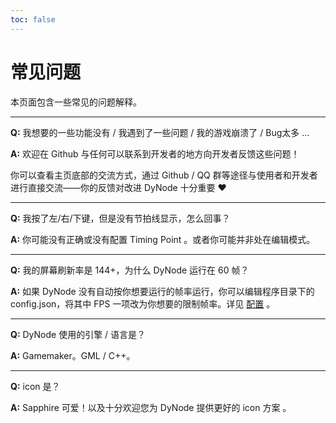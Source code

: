 ```yaml
---
toc: false
---
```



# 常见问题

本页面包含一些常见的问题解释。

-----------
**Q:** 我想要的一些功能没有 / 我遇到了一些问题 / 我的游戏崩溃了 / Bug太多 ...

**A:** 欢迎在 Github 与任何可以联系到开发者的地方向开发者反馈这些问题！

你可以查看主页底部的交流方式，通过 Github / QQ 群等途径与使用者和开发者进行直接交流——你的反馈对改进 DyNode 十分重要 ❤

-----------
**Q:** 我按了左/右/下键，但是没有节拍线显示，怎么回事？

**A:** 你可能没有正确或没有配置 Timing Point 。或者你可能并非处在编辑模式。

-----------
**Q:** 我的屏幕刷新率是 144+，为什么 DyNode 运行在 60 帧？

**A:** 如果 DyNode 没有自动按你想要运行的帧率运行，你可以编辑程序目录下的 config.json，将其中 FPS 一项改为你想要的限制帧率。详见 [配置](/guide/configuration.html#fps) 。

-----------
**Q:** DyNode 使用的引擎 / 语言是？

**A:** Gamemaker。GML / C++。

-----------
**Q:** icon 是？

**A:** Sapphire 可爱！以及十分欢迎您为 DyNode 提供更好的 icon 方案 。